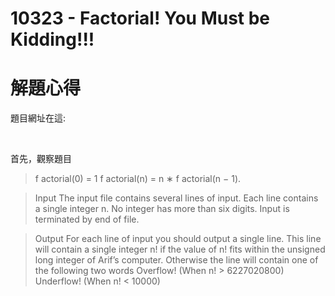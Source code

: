 

# 10323 - Factorial! You Must be Kidding!!!

解題心得
==================================

題目網址在這:[](https://uva.onlinejudge.org/index.php?option=onlinejudge&page=show_problem&problem=1264)

<br />

首先，觀察題目


>
>f actorial(0) = 1
>f actorial(n) = n ∗ f actorial(n − 1).
>


>Input
The input file contains several lines of input. Each line contains a single integer n. No integer has more
than six digits. Input is terminated by end of file.

>Output
For each line of input you should output a single line. This line will contain a single integer n! if the
value of n! fits within the unsigned long integer of Arif’s computer. Otherwise the line will contain one
of the following two words
Overflow! (When n! > 6227020800)
Underflow! (When n! < 10000)












































